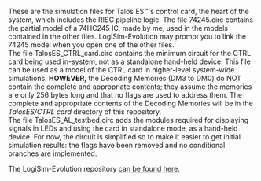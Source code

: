 These are the simulation files for Talos ES™'s control card, the heart of the system, which includes the RISC pipeline logic.
The file 74245.circ contains the partial model of a 74HC245 IC, made by me, used in the models contained in the other files. LogiSim-Evolution may prompt you to link the 74245 model when you open one of the other files.<br>
The file TalosES_CTRL_card.circ contains the minimum circuit for the CTRL card being used in-system, not as a standalone hand-held device. This file can be used as a model of the CTRL card in higher-level system-wide simulations. <b>HOWEVER,</b> the Decoding Memories (DM3 to DM0) do NOT contain the complete and appropriate contents; they assume the memories are only 256 bytes long and that no flags are used to address them. The complete and appropriate contents of the Decoding Memories will be in the <i>TalosES/CTRL card</i> directory of this repository.<br>
The file TalosES_AL_testbed.circ adds the modules required for displaying signals in LEDs and using the card in standalone mode, as a hand-held device. For now, the circuit is simplified so to make it easier to get initial simulation results: the flags have been removed and no conditional branches are implemented.
<p>
The LogiSim-Evolution repository <a href="https://github.com/logisim-evolution/logisim-evolution">can be found here.</a>
